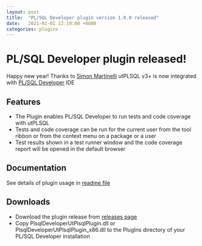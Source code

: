 ```yaml
---
layout: post
title:  "PL/SQL Developer plugin version 1.0.0 released"
date:   2021-01-01 13:10:00 +0000
categories: plugins
---
```


# PL/SQL Developer plugin released!
                                  

Happy new year! Thanks to [Simon Martinelli](https://github.com/simasch) utPLSQL v3+ is now integrated with [PL/SQL Developer](https://www.allroundautomations.com/products/pl-sql-developer/) IDE


## Features 

- The Plugin enables PL/SQL Developer to run tests and code coverage with utPLSQL
- Tests and code coverage can be run for the current user from the tool ribbon or from the context menu on a package or a user
- Test results shown in a test runner window and the code coverage report will be opened in the default browser 

## Documentation

See details of plugin usage in [readme file](https://github.com/utPLSQL/utPLSQL-PLSQL-Developer/blob/develop/README.md) 

## Downloads

- Download the plugin release from [releases page](https://github.com/utPLSQL/utPLSQL-PLSQL-Developer/releases)
- Copy PlsqlDeveloperUtPlsqlPlugin.dll or PlsqlDeveloperUtPlsqlPlugin_x86.dll to the PlugIns directory of your PL/SQL Developer installation
